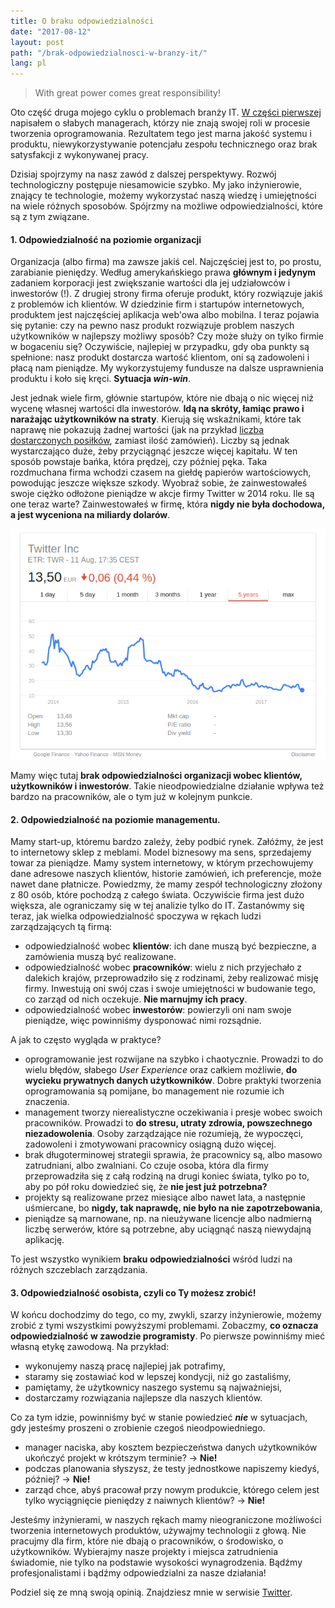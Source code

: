 ```yaml
---
title: O braku odpowiedzialności
date: "2017-08-12"
layout: post
path: "/brak-odpowiedzialnosci-w-branzy-it/"
lang: pl
---
```


> With great power comes great responsibility!

Oto część druga mojego cyklu o problemach branży IT. [W części pierwszej](https://blog.myviews.pl/co-mnie-boli-w-it-management/) napisałem o słabych managerach, którzy nie znają swojej roli w procesie tworzenia oprogramowania. Rezultatem tego jest marna jakość systemu i produktu, niewykorzystywanie potencjału zespołu technicznego oraz brak satysfakcji z wykonywanej pracy.

Dzisiaj spojrzymy na nasz zawód z dalszej perspektywy. Rozwój technologiczny postępuje niesamowicie szybko. My jako inżynierowie, znający te technologie, możemy wykorzystać naszą wiedzę i umiejętności na wiele różnych sposobów. Spójrzmy na możliwe odpowiedzialności, które są z tym związane.

#### 1. Odpowiedzialność na poziomie organizacji

Organizacja (albo firma) ma zawsze jakiś cel. Najczęściej jest to, po prostu, zarabianie pieniędzy. Według amerykańskiego prawa **głównym i jedynym** zadaniem korporacji jest zwiększanie wartości dla jej udziałowców i inwestorów (!). Z drugiej strony firma oferuje produkt, który rozwiązuje jakiś z problemów ich klientów. W dziedzinie firm i startupów internetowych, produktem jest najczęściej aplikacja web'owa albo mobilna. I teraz pojawia się pytanie: czy na pewno nasz produkt rozwiązuje problem naszych użytkowników w najlepszy możliwy sposób? Czy może służy on tylko firmie w bogaceniu się? Oczywiście, najlepiej w przypadku, gdy oba punkty są spełnione: nasz produkt dostarcza wartość klientom, oni są zadowoleni i płacą nam pieniądze. My wykorzystujemy fundusze na dalsze usprawnienia produktu i koło się kręci. **Sytuacja *win-win***.

Jest jednak wiele firm, głównie startupów, które nie dbają o nic więcej niż wycenę własnej wartości dla inwestorów. **Idą na skróty, łamiąc prawo i narażając użytkowników na straty**. Kierują się wskaźnikami, które tak naprawę nie pokazują żadnej wartości (jak na przykład [liczba dostarczonych posiłków](https://medium.com/startup-foundation-stories/rocket-internet-a-detailed-look-da4302e887e4), zamiast ilość zamówień). Liczby są jednak wystarczająco duże, żeby przyciągnąć jeszcze więcej kapitału. W ten sposób powstaje bańka, która prędzej, czy później pęka. Taka rozdmuchana firma wchodzi czasem na giełdę papierów wartościowych, powodując jeszcze większe szkody. Wyobraź sobie, że zainwestowałeś swoje ciężko odłożone pieniądze w akcje firmy Twitter w 2014 roku. Ile są one teraz warte? Zainwestowałeś w firmę, która **nigdy nie była dochodowa, a jest wyceniona na miliardy dolarów**.

![notowania spółki Twitter](./twitter-stock.png)

Mamy więc tutaj **brak odpowiedzialności organizacji wobec klientów, użytkowników i inwestorów**. Takie nieodpowiedzialne działanie wpływa też bardzo na pracowników, ale o tym już w kolejnym punkcie.

#### 2. Odpowiedzialność na poziomie managementu.

Mamy start-up, któremu bardzo zależy, żeby podbić rynek. Załóżmy, że jest to internetowy sklep z meblami. Model biznesowy ma sens, sprzedajemy towar za pieniądze. Mamy system internetowy, w którym przechowujemy dane adresowe naszych klientów, historie zamówień, ich preferencje, może nawet dane płatnicze. Powiedzmy, że mamy zespół technologiczny złożony z 80 osób, które pochodzą z całego świata. Oczywiście firma jest dużo większa, ale ograniczamy się w tej analizie tylko do IT. Zastanówmy się teraz, jak wielka odpowiedzialność spoczywa w rękach ludzi zarządzających tą firmą:
- odpowiedzialność wobec **klientów**: ich dane muszą być bezpieczne, a zamówienia muszą być realizowane.
- odpowiedzialność wobec **pracowników**: wielu z nich przyjechało z dalekich krajów, przeprowadziło się z rodzinami, żeby realizować misję firmy. Inwestują oni swój czas i swoje umiejętności w budowanie tego, co zarząd od nich oczekuje. **Nie marnujmy ich pracy**.
- odpowiedzialność wobec **inwestorów**: powierzyli oni nam swoje pieniądze, więc powinniśmy dysponować nimi rozsądnie.

A jak to często wygląda w praktyce?
- oprogramowanie jest rozwijane na szybko i chaotycznie. Prowadzi to do wielu błędów, słabego *User Experience* oraz całkiem możliwie, **do wycieku prywatnych danych użytkowników**. Dobre praktyki tworzenia oprogramowania są pomijane, bo management nie rozumie ich znaczenia.
- management tworzy nierealistyczne oczekiwania i presje wobec swoich pracowników. Prowadzi to **do stresu, utraty zdrowia, powszechnego niezadowolenia**. Osoby zarządzające nie rozumieją, że wypoczęci, zadowoleni i zmotywowani pracownicy osiągną dużo więcej.
- brak długoterminowej strategii sprawia, że pracownicy są, albo masowo zatrudniani, albo zwalniani. Co czuje osoba, która dla firmy przeprowadziła się z całą rodziną na drugi koniec świata, tylko po to, aby po pół roku dowiedzieć się, że **nie jest już potrzebna?**
- projekty są realizowane przez miesiące albo nawet lata, a następnie uśmiercane, bo **nigdy, tak naprawdę, nie było na nie zapotrzebowania**,
- pieniądze są marnowane, np. na nieużywane licencje albo nadmierną liczbę serwerów, które są potrzebne, aby uciągnąć naszą niewydajną aplikację.

To jest wszystko wynikiem **braku odpowiedzialności** wśród ludzi na różnych szczeblach zarządzania.  

#### 3. Odpowiedzialność osobista, czyli co Ty możesz zrobić!

W końcu dochodzimy do tego, co my, zwykli, szarzy inżynierowie, możemy zrobić z tymi wszystkimi powyższymi problemami. Zobaczmy, **co oznacza odpowiedzialność w zawodzie programisty**. Po pierwsze powinniśmy mieć własną etykę zawodową. Na przykład:
- wykonujemy naszą pracę najlepiej jak potrafimy,
- staramy się zostawiać kod w lepszej kondycji, niż go zastaliśmy,
- pamiętamy, że użytkownicy naszego systemu są najważniejsi,
- dostarczamy rozwiązania najlepsze dla naszych klientów.

Co za tym idzie, powinniśmy być w stanie powiedzieć ***nie*** w sytuacjach, gdy jesteśmy proszeni o zrobienie czegoś nieodpowiedniego.
- manager naciska, aby kosztem bezpieczeństwa danych użytkowników ukończyć projekt w krótszym terminie? -> **Nie!**
- podczas planowania słyszysz, że testy jednostkowe napiszemy kiedyś, później? -> **Nie!**
- zarząd chce, abyś pracował przy nowym produkcie, którego celem jest tylko wyciągnięcie pieniędzy z naiwnych klientów? -> **Nie!**

Jesteśmy inżynierami, w naszych rękach mamy nieograniczone możliwości tworzenia internetowych produktów, używajmy technologii z głową. Nie pracujmy dla firm, które nie dbają o pracowników, o środowisko, o użytkowników. Wybierajmy nasze projekty i miejsca zatrudnienia świadomie, nie tylko na podstawie wysokości wynagrodzenia. Bądźmy profesjonalistami i bądźmy odpowiedzialni za nasze działania!

Podziel się ze mną swoją opinią. Znajdziesz mnie w serwisie [Twitter](http://twitter.com/krzysu).

